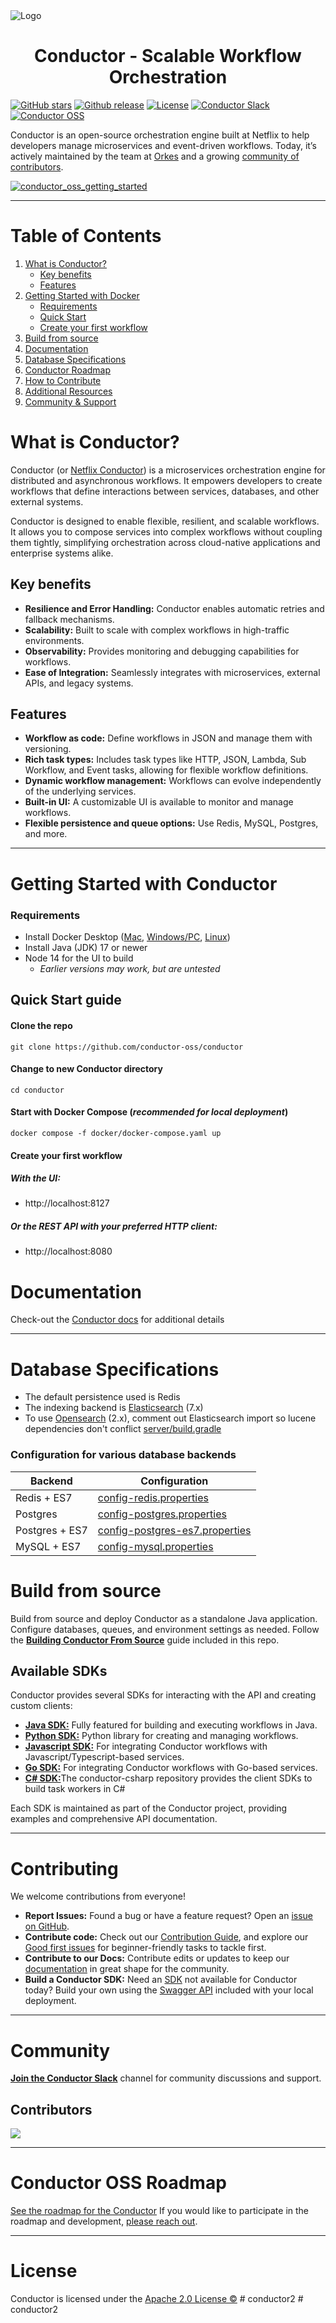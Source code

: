 
<picture>
  <!-- Dark mode logo -->
  <source srcset="https://github.com/user-attachments/assets/104b3a67-6013-4622-8075-a45da3a9e726" media="(prefers-color-scheme: dark)">
  <!-- Light mode logo -->
  <img src="https://assets.conductor-oss.org/logo.png" alt="Logo">
</picture>


<h1 align="center" style="border-bottom: none">
    Conductor - Scalable Workflow Orchestration
</h1>


[![GitHub stars](https://img.shields.io/github/stars/conductor-oss/conductor?style=social)](https://github.com/conductor-oss/conductor/stargazers)
[![Github release](https://img.shields.io/github/v/release/conductor-oss/conductor.svg)](https://github.com/conductor-oss/conductor/releases)
[![License](https://img.shields.io/github/license/conductor-oss/conductor.svg)](http://www.apache.org/licenses/LICENSE-2.0)
[![Conductor Slack](https://img.shields.io/badge/Slack-Join%20the%20Community-blueviolet?logo=slack)](https://join.slack.com/t/orkes-conductor/shared_invite/zt-2vdbx239s-Eacdyqya9giNLHfrCavfaA)
[![Conductor OSS](https://img.shields.io/badge/Conductor%20OSS-Visit%20Site-blue)](https://conductor-oss.org)




Conductor is an open-source orchestration engine built at Netflix to help developers manage microservices and event-driven workflows. Today, it’s actively maintained by the team at [Orkes](https://orkes.io) and a growing [community of contributors](https://orkes-conductor.slack.com/join/shared_invite/zt-2vdbx239s-Eacdyqya9giNLHfrCavfaA#/shared-invite/email).


[![conductor_oss_getting_started](https://github.com/user-attachments/assets/6153aa58-8ad1-4ec5-93d1-38ba1b83e3f4)](https://youtu.be/4azDdDlx27M)

- - - 
# Table of Contents
1. [What is Conductor?](#what-is-conductor)
    * [Key benefits](#key-benefits)
    * [Features](#features)
2. [Getting Started with Docker](#getting-started)
    * [Requirements](#requirements)
    * [Quick Start](#quick-start-guide)
    * [Create your first workflow](#create-your-first-workflow)
3. [Build from source](#build-from-source)
4. [Documentation](#documentation)
5. [Database Specifications](#database-specifications)
6. [Conductor Roadmap](#conductor-oss-roadmap)
7. [How to Contribute](#contributors)
8. [Additional Resources](#resources)
9. [Community & Support](#slack-community)

# What is Conductor?
Conductor (or [Netflix Conductor](https://netflixtechblog.com/netflix-conductor-a-microservices-orchestrator-2e8d4771bf40)) is a microservices orchestration engine for distributed and asynchronous workflows. It empowers developers to create workflows that define interactions between services, databases, and other external systems.

Conductor is designed to enable flexible, resilient, and scalable workflows. It allows you to compose services into complex workflows without coupling them tightly, simplifying orchestration across cloud-native applications and enterprise systems alike.

## Key benefits
* **Resilience and Error Handling:** Conductor enables automatic retries and fallback mechanisms.
* **Scalability:** Built to scale with complex workflows in high-traffic environments.
* **Observability:** Provides monitoring and debugging capabilities for workflows.
* **Ease of Integration:** Seamlessly integrates with microservices, external APIs, and legacy systems.

## Features
* **Workflow as code:** Define workflows in JSON and manage them with versioning.
* **Rich task types:** Includes task types like HTTP, JSON, Lambda, Sub Workflow, and Event tasks, allowing for flexible workflow definitions.
* **Dynamic workflow management:** Workflows can evolve independently of the underlying services.
* **Built-in UI:** A customizable UI is available to monitor and manage workflows.
* **Flexible persistence and queue options:** Use Redis, MySQL, Postgres, and more.
- - - 
# Getting Started with Conductor

### Requirements
* Install Docker Desktop ([Mac](https://docs.docker.com/desktop/setup/install/mac-install/), [Windows/PC](https://docs.docker.com/desktop/setup/install/windows-install/), [Linux](https://docs.docker.com/desktop/setup/install/linux/))
* Install Java (JDK) 17 or newer
* Node 14 for the UI to build
  * _Earlier versions may work, but are untested_
  

## Quick Start guide

#### Clone the repo

```shell
git clone https://github.com/conductor-oss/conductor
```

#### Change to new Conductor directory

```shell
cd conductor
```

#### Start with Docker Compose (_recommended for local deployment_)

```shell
docker compose -f docker/docker-compose.yaml up
```

#### Create your first workflow

##### With the UI:
* http://localhost:8127

##### Or the REST API with your preferred HTTP client:
* http://localhost:8080

# Documentation
Check-out the [Conductor docs](https://github.com/conductor-oss/conductor/tree/main/docs) for additional details
- - - 
# Database Specifications
* The default persistence used is Redis
* The indexing backend is [Elasticsearch](https://www.elastic.co/) (7.x)
* To use [Opensearch](https://opensearch.org/) (2.x), comment out Elasticsearch import so lucene dependencies don't conflict [server/build.gradle](https://github.com/conductor-oss/conductor/blob/main/server/build.gradle#L44-L46)


### Configuration for various database backends

| Backend        | Configuration                                                                         |
|----------------|---------------------------------------------------------------------------------------|
| Redis + ES7    | [config-redis.properties](docker/server/config/config-redis.properties)               |
| Postgres       | [config-postgres.properties](docker/server/config/config-postgres.properties)         |
| Postgres + ES7 | [config-postgres-es7.properties](docker/server/config/config-postgres-es7.properties) |
| MySQL + ES7    | [config-mysql.properties](docker/server/config/config-mysql.properties)               |


# Build from source
Build from source and deploy Conductor as a standalone Java application. Configure databases, queues, and environment settings as needed. Follow the **[Building Conductor From Source](docs/devguide/running/source.md)** guide included in this repo. 

## Available SDKs
Conductor provides several SDKs for interacting with the API and creating custom clients:

* [**Java SDK:**](https://github.com/conductor-oss/java-sdk) Fully featured for building and executing workflows in Java.
* [**Python SDK:**](https://github.com/conductor-oss/python-sdk) Python library for creating and managing workflows.
* [**Javascript SDK:**](https://github.com/conductor-oss/javascript-sdk) For integrating Conductor workflows with Javascript/Typescript-based services.
* [**Go SDK:**](https://github.com/conductor-oss/go-sdk) For integrating Conductor workflows with Go-based services.
* [**C# SDK:**](https://github.com/conductor-oss/csharp-sdk)The conductor-csharp repository provides the client SDKs to build task workers in C#

Each SDK is maintained as part of the Conductor project, providing examples and comprehensive API documentation.
- - - 
# Contributing

We welcome contributions from everyone!

- **Report Issues:** Found a bug or have a feature request? Open an [issue on GitHub](https://github.com/conductor-oss/conductor/issues).
- **Contribute code:** Check out our [Contribution Guide](CONTRIBUTING.md), and explore our [Good first issues](https://github.com/conductor-oss/conductor/labels/good%20first%20issue) for beginner-friendly tasks to tackle first.
- **Contribute to our Docs:** Contribute edits or updates to keep our [documentation](https://github.com/conductor-oss/conductor/tree/main/docs) in great shape for the community.
- **Build a Conductor SDK:** Need an [SDK](https://github.com/conductor-sdk) not available for Conductor today? Build your own using the [Swagger API](http://localhost:8080) included with your local deployment. 

- - - 
# Community
**[Join the Conductor Slack](https://join.slack.com/t/orkes-conductor/shared_invite/zt-2vdbx239s-Eacdyqya9giNLHfrCavfaA)** channel for community discussions and support. 

## Contributors

<a href="https://github.com/conductor-oss/conductor/graphs/contributors">
  <img src="https://contrib.rocks/image?repo=conductor-oss/conductor" />
</a>

- - - 
# Conductor OSS Roadmap
[See the roadmap for the Conductor](ROADMAP.md)
If you would like to participate in the roadmap and development, [please reach out](https://forms.gle/P2i1xHrxPQLrjzTB7).


- - -
# License
Conductor is licensed under the [Apache 2.0 License ©](LICENSE)
#   c o n d u c t o r 2  
 #   c o n d u c t o r 2  
 